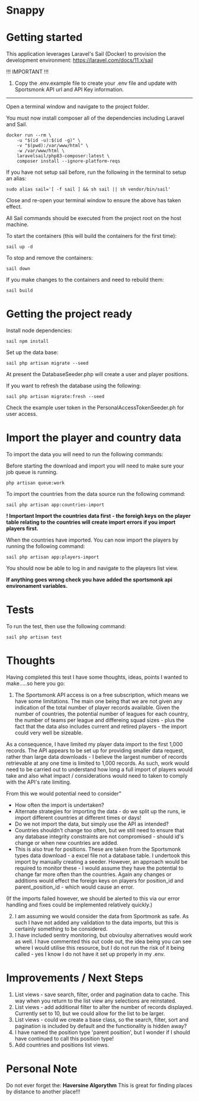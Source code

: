 Snappy
=================

# Getting started

This application leverages Laravel's Sail (Docker) to provision the development environment: <https://laravel.com/docs/11.x/sail>

!!! IMPORTANT !!!

1) Copy the .env.example file to create your .env file and update with Sportsmonk API url and API Key information.

---

Open a terminal window and navigate to the project folder.

You must now install composer all of the dependencies including Laravel and Sail.

```
docker run --rm \
    -u "$(id -u):$(id -g)" \
    -v "$(pwd):/var/www/html" \
    -w /var/www/html \
    laravelsail/php83-composer:latest \
    composer install --ignore-platform-reqs
```

If you have not setup sail before, run the following in the terminal to setup an alias:

```
sudo alias sail='[ -f sail ] && sh sail || sh vendor/bin/sail'
```

Close and re-open your terminal window to ensure the above has taken effect.

All Sail commands should be executed from the project root on the host machine.

To start the containers (this will build the containers for the first time):

```
sail up -d
```

To stop and remove the containers:

```
sail down
```

If you make changes to the containers and need to rebuild them:

```
sail build
```

# Getting the project ready
Install node dependencies:

```
sail npm install
```

Set up the data base:

```
sail php artisan migrate --seed
```

At present the DatabaseSeeder.php will create a user and player positions.

If you want to refresh the database using the following:

```
sail php artisan migrate:fresh --seed
```

Check the example user token in the PersonalAccessTokenSeeder.ph for user access.

# Import the player and country data
To import the data you will need to run the following commands:

Before starting the download and import you will need to make sure your job queue is running.
```
php artisan queue:work
```

To import the countries from the data source run the following command:
```
sail php artisan app:countries-import
```

**! Important
Import the countries data first - the foreigh keys on the player table relating to the countries will create import errors if you import players first.**

When the countries have imported.  You can now import the players by running the following command:
```
sail php artisan app:players-import
```

You should now be able to log in and navigate to the playesrs list view.

**If anything goes wrong check you have added the sportsmonk api environament variables.**

# Tests
To run the test, then use the following command:
```
sail php artisan test
```

# Thoughts
Having completed this test I have some thoughts, ideas, points I wanted to make.....so here you go:

1) The Sportsmonk API access is on a free subscription, which means we have some limitations. The main one being that we are not given any indication of the total number of player records available.  Given the number of countries, the potential number of leagues for each country, the number of teams per league and differeing squad sizes - plus the fact that the data also includes current and retired players - the import could very well be sizeable.

As a consequence, I have limited my player data import to the first 1,000 records.  The API appears to be set up for providing smaller data request, rather than large data downloads - I believe the largest number of records retrievable at any one time is limited to 1,000 records.  As such, work would need to be carried out to understand how long a full import of players would take and also what impact / considerations would need to taken to comply with the API's rate limiting.

From this we would potential need to consider"
 - How often the import is undertaken?
 - Alternate strategies for importing the data - do we split up the runs, ie import different countries at different times or days!
 - Do we not import the data, but simply use the API as intended?
 - Countries shouldn't change too often, but we still need to ensure that any database integrity constraints are not compromised - should id's change or when new countries are added.
 - This is also true for positions.  These are taken from the Sportsmonk types data download - a excel file not a database table. I undertook this import by manually creating a seeder.  However, an approach would be required to monitor these - I would assume they have the potential to change far more often than the countries.  Again any changes or additions would effect the foreign keys on players for position_id and parent_position_id - which would cause an error.
 
 (If the imports failed however, we should be alerted to this via our error handling and fixes could be implemented relatively quickly.) 

2) I am assuming we would consider the data from Sportmonk as safe.  As such I have not added any validation to the data imports, but this is certainly something to be considered.
3) I have included sentry monitoring, but obvioulsy alternatives would work as well.  I have commented this out code out, the idea being you can see where I would utilise this resource, but I do not run the risk of it being called - yes I know I do not have it set up properly in my .env. 

# Improvements / Next Steps
1) List views - save search, filter, order and pagination data to cache.  This way when you return to the list view any selections are reinstated.
2) List views - add additional filter to alter the number of records displayed.  Currently set to 10, but we could allow for the list to be larger.
3) List views - could we create a base class, so the search, filter, sort and pagination is included by default and the functionality is hidden away?
4) I have named the position type 'parent position', but I wonder if I should have continued to call this position type!
5) Add countries and positions list views.


# Personal Note
Do not ever forget the:
**Haversine Algorythm** 
This is great for finding places by distance to another place!!!



